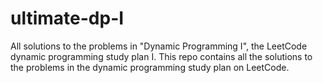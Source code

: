 # ultimate-dp-I
All solutions to the problems in "Dynamic Programming I", the LeetCode dynamic programming study plan I. This repo contains all the solutions to the problems in the dynamic programming study plan on LeetCode.

